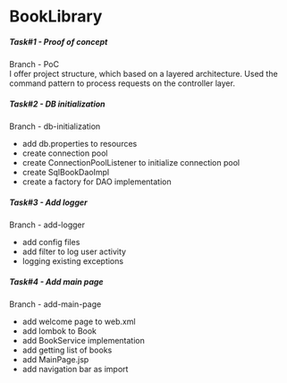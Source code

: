 # BookLibrary

##### Task#1 - Proof of concept
Branch - PoC  
I offer project structure, which based on a layered architecture. Used the command pattern to process requests on 
the controller layer.

##### Task#2 - DB initialization
Branch - db-initialization
- add db.properties to resources
- create connection pool
- create ConnectionPoolListener to initialize connection pool
- create SqlBookDaoImpl
- create a factory for DAO implementation

##### Task#3 - Add logger
Branch - add-logger
- add config files
- add filter to log user activity
- logging existing exceptions

##### Task#4 - Add main page
Branch - add-main-page
- add welcome page to web.xml
- add lombok to Book 
- add BookService implementation 
- add getting list of books
- add MainPage.jsp 
- add navigation bar as import


